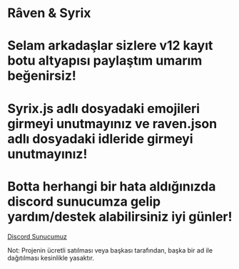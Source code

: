 # Râven & Syrix

# Selam arkadaşlar sizlere v12 kayıt botu altyapısı paylaştım umarım beğenirsiz!
# Syrix.js adlı dosyadaki emojileri girmeyi unutmayınız ve raven.json adlı dosyadaki idleride girmeyi unutmayınız!
# Botta herhangi bir hata aldığınızda discord sunucumza gelip yardım/destek alabilirsiniz iyi günler!
[Discord Sunucumuz](https://discord.gg/7REtsrEZd2)
 
 Not: Projenin ücretli satılması veya başkası tarafından, başka bir ad ile dağıtılması kesinlikle yasaktır.
